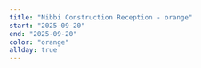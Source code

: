 ```yaml
---
title: "Nibbi Construction Reception - orange"
start: "2025-09-20"
end: "2025-09-20"
color: "orange"
allday: true
---
```


